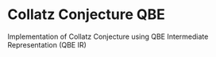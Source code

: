 # Collatz Conjecture QBE
Implementation of Collatz Conjecture using QBE Intermediate Representation (QBE IR)
